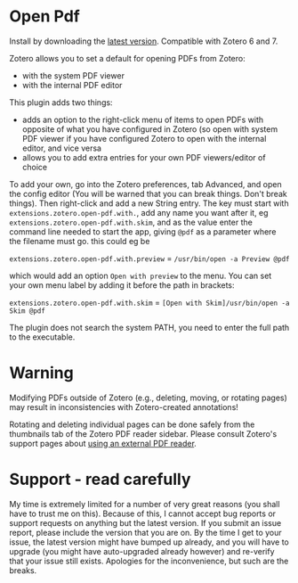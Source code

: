 Open Pdf
=================

Install by downloading the [latest version](https://github.com/retorquere/zotero-open-pdf/releases/latest). Compatible with Zotero 6 and 7.

Zotero allows you to set a default for opening PDFs from Zotero:

* with the system PDF viewer
* with the internal PDF editor

This plugin adds two things:

* adds an option to the right-click menu of items to open PDFs with opposite of what you have configured in Zotero (so open with system PDF viewer if you have configured Zotero to open with the internal editor, and vice versa
* allows you to add extra entries for your own PDF viewers/editor of choice

To add your own, go into the Zotero preferences, tab Advanced, and open the config editor (You will be warned that you can break things. Don't break things). Then right-click and add a new String entry. The key must start with `extensions.zotero.open-pdf.with.`, add any name you want after it, eg `extensions.zotero.open-pdf.with.skim`, and as the value enter the command line needed to start the app, giving `@pdf` as a parameter where the filename must go. this could eg be

`extensions.zotero.open-pdf.with.preview` = `/usr/bin/open -a Preview @pdf`

which would add an option `Open with preview` to the menu. You can set your own menu label by adding it before the path in brackets:

`extensions.zotero.open-pdf.with.skim` = `[Open with Skim]/usr/bin/open -a Skim @pdf`

The plugin does not search the system PATH, you need to enter the full path to the executable.


# Warning

Modifying PDFs outside of Zotero (e.g., deleting, moving, or rotating pages) may result in inconsistencies with Zotero-created annotations!

Rotating and deleting individual pages can be done safely from the thumbnails tab of the Zotero PDF reader sidebar. Please consult Zotero's support pages about [using an external PDF reader](https://www.zotero.org/support/kb/annotations_in_database).

# Support - read carefully

My time is extremely limited for a number of very great reasons (you shall have to trust me on this). Because of this, I
cannot accept bug reports
or support requests on anything but the latest version. If you submit an issue report,
please include the version that you are on. By the time I get to your issue, the latest version might have bumped up
already, and you
will have to upgrade (you might have auto-upgraded already however) and re-verify that your issue still exists.
Apologies for the inconvenience, but such
are the breaks.

